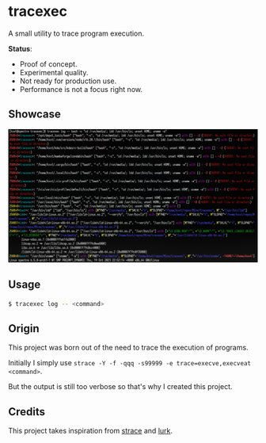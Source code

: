 # tracexec

A small utility to trace program execution.

**Status**: 
- Proof of concept.
- Experimental quality. 
- Not ready for production use.
- Performance is not a focus right now.

## Showcase

![default](screenshots/default.png)

## Usage

```bash
$ tracexec log -- <command>
```

## Origin

This project was born out of the need to trace the execution of programs.

Initially I simply use `strace -Y -f -qqq -s99999 -e trace=execve,execveat <command>`.

But the output is still too verbose so that's why I created this project.

## Credits

This project takes inspiration from [strace](https://strace.io/) and [lurk](https://github.com/JakWai01/lurk).
